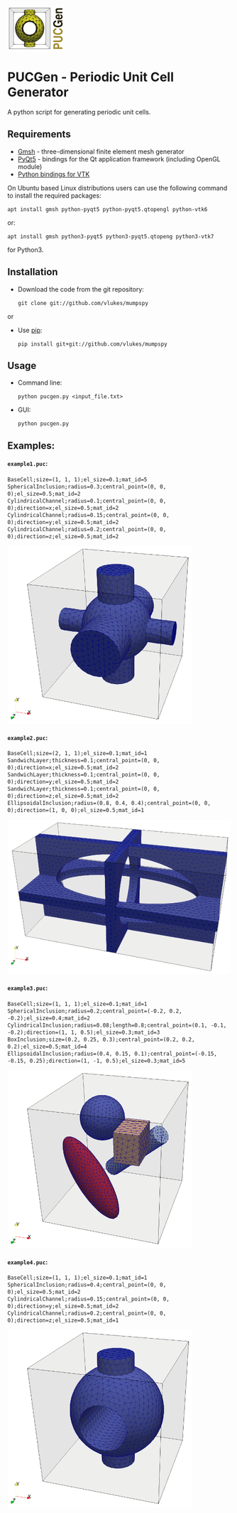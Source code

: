 ![pucgen_logo.png](pucgen_logo.png) 

# PUCGen - Periodic Unit Cell Generator

A python script for generating periodic unit cells.

## Requirements

* [Gmsh](http://gmsh.info/) - three-dimensional finite element mesh generator
* [PyQt5](https://riverbankcomputing.com/software/pyqt/intro) - bindings for the Qt application framework (including OpenGL module)
* [Python bindings for VTK](https://vtk.org/download)

On Ubuntu based Linux distributions users can use the following command to install the required packages:

    apt install gmsh python-pyqt5 python-pyqt5.qtopengl python-vtk6

or:

    apt install gmsh python3-pyqt5 python3-pyqt5.qtopeng python3-vtk7

for Python3.

## Installation

* Download the code from the git repository:

      git clone git://github.com/vlukes/mumpspy

or

* Use [pip](https://pypi.org/project/pip/):

      pip install git+git://github.com/vlukes/mumpspy

## Usage

* Command line:

      python pucgen.py <input_file.txt>

* GUI:

      python pucgen.py

## Examples:

#### `example1.puc`:

```
BaseCell;size=(1, 1, 1);el_size=0.1;mat_id=5
SphericalInclusion;radius=0.3;central_point=(0, 0, 0);el_size=0.5;mat_id=2
CylindricalChannel;radius=0.1;central_point=(0, 0, 0);direction=x;el_size=0.5;mat_id=2
CylindricalChannel;radius=0.15;central_point=(0, 0, 0);direction=y;el_size=0.5;mat_id=2
CylindricalChannel;radius=0.2;central_point=(0, 0, 0);direction=z;el_size=0.5;mat_id=2
```
![example1.png](examples/example1.png)

#### `example2.puc`:
```
BaseCell;size=(2, 1, 1);el_size=0.1;mat_id=1
SandwichLayer;thickness=0.1;central_point=(0, 0, 0);direction=x;el_size=0.5;mat_id=2
SandwichLayer;thickness=0.1;central_point=(0, 0, 0);direction=y;el_size=0.5;mat_id=2
SandwichLayer;thickness=0.1;central_point=(0, 0, 0);direction=z;el_size=0.5;mat_id=2
EllipsoidalInclusion;radius=(0.8, 0.4, 0.4);central_point=(0, 0, 0);direction=(1, 0, 0);el_size=0.5;mat_id=1
```
![example2.png](examples/example2.png)

#### `example3.puc`:
```
BaseCell;size=(1, 1, 1);el_size=0.1;mat_id=1
SphericalInclusion;radius=0.2;central_point=(-0.2, 0.2, -0.2);el_size=0.4;mat_id=2
CylindricalInclusion;radius=0.08;length=0.8;central_point=(0.1, -0.1, -0.2);direction=(1, 1, 0.5);el_size=0.3;mat_id=3
BoxInclusion;size=(0.2, 0.25, 0.3);central_point=(0.2, 0.2, 0.2);el_size=0.5;mat_id=4
EllipsoidalInclusion;radius=(0.4, 0.15, 0.1);central_point=(-0.15, -0.15, 0.25);direction=(1, -1, 0.5);el_size=0.3;mat_id=5
```
![example3.png](examples/example3.png)

#### `example4.puc`:
```
BaseCell;size=(1, 1, 1);el_size=0.1;mat_id=1
SphericalInclusion;radius=0.4;central_point=(0, 0, 0);el_size=0.5;mat_id=2
CylindricalChannel;radius=0.15;central_point=(0, 0, 0);direction=y;el_size=0.5;mat_id=2
CylindricalChannel;radius=0.2;central_point=(0, 0, 0);direction=z;el_size=0.5;mat_id=1
```
![example4.png](examples/example4.png)